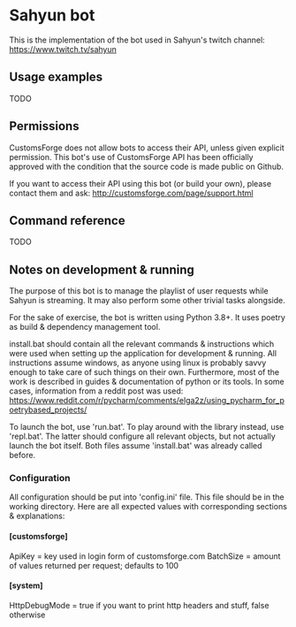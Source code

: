 
# Sahyun bot

This is the implementation of the bot used in Sahyun's twitch channel:
https://www.twitch.tv/sahyun

## Usage examples

TODO

## Permissions

CustomsForge does not allow bots to access their API, unless given explicit permission.
This bot's use of CustomsForge API has been officially approved with the condition that the
source code is made public on Github.

If you want to access their API using this bot (or build your own), please contact them and ask:
http://customsforge.com/page/support.html

## Command reference

TODO

## Notes on development & running

The purpose of this bot is to manage the playlist of user requests while Sahyun is streaming.
It may also perform some other trivial tasks alongside.

For the sake of exercise, the bot is written using Python 3.8+. It uses poetry as build & dependency 
management tool.

install.bat should contain all the relevant commands & instructions which were used when setting up
the application for development & running. All instructions assume windows, as anyone using linux is
probably savvy enough to take care of such things on their own. Furthermore, most of the work is
described in guides & documentation of python or its tools. In some cases, information from a reddit
post was used:
https://www.reddit.com/r/pycharm/comments/elga2z/using_pycharm_for_poetrybased_projects/

To launch the bot, use 'run.bat'. To play around with the library instead, use 'repl.bat'.
The latter should configure all relevant objects, but not actually launch the bot itself.
Both files assume 'install.bat' was already called before.

### Configuration

All configuration should be put into 'config.ini' file. This file should be in the working
directory. Here are all expected values with corresponding sections & explanations:

#### [customsforge]

ApiKey = key used in login form of customsforge.com
BatchSize = amount of values returned per request; defaults to 100

#### [system]

HttpDebugMode = true if you want to print http headers and stuff, false otherwise
